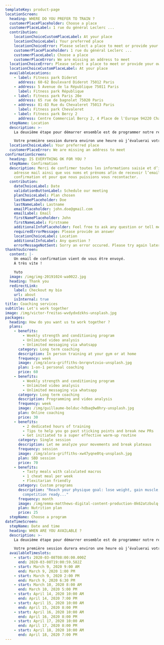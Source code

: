 ```yaml
---
templateKey: product-page
locationScreen:
  heading: WHERE DO YOU PREFER TO TRAIN ?
  customerPlacePlaceholder: Choose a place
  customerPlaceLabel: 1 rue du général Leclerc ...
  contribution:
    locationChoiceCustomPlaceLabel: At your place
    locationChoiceLabel: Your preferred place
    locationChoiceError: Please select a place to meet or provide your own place
    customerPlacePlaceholder: 1 rue du général Leclerc ...
    customerPlaceLabel: Choose a place
    customerPlaceError: We are missing an address to meet
  locationChoiceError: Please select a place to meet or provide your own place
  locationChoiceCustomPlaceLabel: At your place
  availableLocations:
    - label: Fitness park Diderot
      address: 60-62 Boulevard Diderot 75012 Paris
    - address: 5 Avenue de la République 75011 Paris
      label: Fitness park République
    - label: Fitness park Paris 20e
      address: 65 rue de bagnolet 75020 Paris
    - address: 81-83 Rue du Chevaleret 75013 Paris
      label: Fitness park Chevaleret
    - label: Fitness park Bercy 2
      address: Centre Commercial Bercy 2, 4 Place de l'Europe 94220 Charenton-le-Pont
  stepName: Location
  description: >-
    La deuxième étape pour démarrer ensemble est de programmer notre rencontre.

    Votre première session durera environ une heure où j’évaluerai votre niveau actuel et établirai un plan adapté pour vous mener à l’accomplissement de vos objectifs.
  locationChoiceLabel: Your preferred place
  customerPlaceError: We are missing an address to meet
confirmationScreen:
  heading: IS EVERYTHING OK FOR YOU ?
  stepName: Confirmation
  description: Merci de confirmer toutes les informations saisie et d’indiquer une
    adresse mail ainsi que vos noms et prénoms afin de recevoir l’email de
    confirmation et pour que nous puissions vous recontacter.
  contribution:
    dateChoiceLabel: Date
    validationButtonLabel: Schedule our meeting
    planChoiceLabel: Plan chosen
    lastNamePlaceholder: Doe
    lastNameLabel: Lastname
    emailPlaceholder: john.doe@gmail.com
    emailLabel: Email
    firstNamePlaceholder: John
    firstNameLabel: Firstname
    additionalInfoPlaceholder: Feel free to ask any question or tell me more about you
    requiredErrorMessage: Please provide an answer
    locationChoiceLabel: Location
    additionalInfoLabel: Any question ?
    errorMessageNotSent: Sorry an error occured. Please try again later.
thankYouScreen:
  content: |-
    Un email de confirmation vient de vous être envoyé.
    A très vite !

    Yuto
  image: /img/img-20191024-wa0022.jpg
  heading: Thank you
  redirectLink:
    label: Checkout my bio
    url: about
    isInternal: true
title: Coaching services
subtitle: Let's work together
image: /img/victor-freitas-wvdydxdzkhs-unsplash.jpg
packages:
  heading: How do you want us to work together ?
  plans:
    - benefits:
        - Weekly strength and conditioning program
        - Unlimited video analysis
        - Unlimited messaging via whatsapp
      category: Long term coaching
      description: In person training at your gym or at home
      frequency: week
      image: /img/alora-griffiths-bnrqnvtzxio-unsplash.jpg
      plan: 1-on-1 personal coaching
      price: 60
    - benefits:
        - Weekly strength and conditioning program
        - Unlimited video analysis
        - Unlimited messaging via whatsapp
      category: Long term coaching
      description: Programming and video analysis
      frequency: week
      image: /img/guillaume-bolduc-hdbaq9w0hry-unsplash.jpg
      plan: Online coaching
      price: 30
    - benefits:
        - 2 dedicated hours of training
        - Tips to help you go past sticking points and break new PRs
        - Get initiated to a super effective warm-up routine
      category: Single session
      description: Let me analyze your movements and break plateaus
      frequency: session
      image: /img/alora-griffiths-xw47yqne0tq-unsplash.jpg
      plan: SBD session
      price: 70
    - benefits:
        - Tasty meals with calculated macros
        - 1 cheat meal per week
        - Flexitarian friendly
      category: Custom programs
      description: "Reach your physique goal: lose weight, gain muscle, get
        competition ready..."
      frequency: month
      image: /img/emma-matthews-digital-content-production-8k62atzbulq-unsplash.jpg
      plan: Nutrition plan
      price: 25
  stepName: Choose a program
dateTimeScreen:
  stepName: Date and time
  heading: WHEN ARE YOU AVAILABLE ?
  description: >-
    La deuxième étape pour démarrer ensemble est de programmer notre rencontre.

    Votre première session durera environ une heure où j’évaluerai votre niveau actuel et établirai un plan adapté pour vous mener à l’accomplissement de vos objectifs.
  availableTimeslots:
    - start: 2020-03-08T08:00:00.000Z
      end: 2020-03-08T19:00:59.582Z
    - start: March 9, 2020 9:00 AM
      end: March 9, 2020 1:00 PM
    - start: March 9, 2020 2:00 PM
      end: March 9, 2020 6:30 PM
    - start: March 10, 2020 8:00 AM
      end: March 10, 2020 5:00 PM
    - start: April 14, 2020 10:00 AM
      end: April 14, 2020 7:00 PM
    - start: April 15, 2020 10:00 AM
      end: April 15, 2020 8:00 PM
    - start: April 16, 2020 10:00 AM
      end: April 16, 2020 8:00 PM
    - start: April 17, 2020 10:00 AM
      end: April 17, 2020 8:00 PM
    - start: April 18, 2020 10:00 AM
      end: April 18, 2020 7:00 PM
---
```


